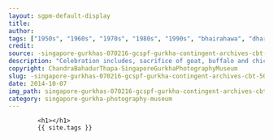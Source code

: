 ```yaml
---
layout: sgpm-default-display
title: 
author: 
tags: ["1950s", "1960s", "1970s", "1980s", "1990s", "bhairahawa", "dharan", "gurkhas", "kathmandu", "nepal", "pokhara", "singapore", "singapore gurkha archive", "singapore gurkha old photographs", "singapore gurkha photography museum", "singapore gurkhas"]
credit: 
source: -singapore-gurkhas-070216-gcspf-gurkha-contingent-archives-cbt-50
description: "Celebration includes, sacrifice of goat, buffalo and chicken. For goddess Durga, to make her happy."
copyright: ChandraBahadurThapa-SingaporeGurkhaPhotographyMuseum
slug: -singapore-gurkhas-070216-gcspf-gurkha-contingent-archives-cbt-50
date: 2014-10-07
img_path: singapore-gurkhas-070216-gcspf-gurkha-contingent-archives-cbt-50.jpg
category: singapore-gurkha-photography-museum
---
```

	 		

	 		<h1></h1>
	 		{{ site.tags }}
	 		
